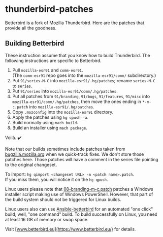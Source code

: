 # thunderbird-patches
Betterbird is a fork of Mozilla Thunderbird. Here are the patches that provide all the goodness.

## Building Betterbird
These instruction assume that you know how to build Thunderbird. The following instructions are specific to Betterbird.

1. Pull `mozilla-esr91` and `comm-esr91`.  
(The `comm-esr91` repo goes into the `mozilla-esr91/comm/` subdirectory.)
1. Put `91/series-M-C` into `mozilla-esr91/.hg/patches`; rename `series-M-C` to `series`.
1. Put `91/series` into `mozilla-esr91/comm/.hg/patches`.
1. Put all patches from `91/branding`, `91/bugs`, `91/features`, `91/misc` into `mozilla-esr91/comm/.hg/patches`,
then move the ones ending in `*-m-c.patch` into `mozilla-esr91/.hg/patches`.
1. Copy `.mozconfig` into the `mozilla-esr91` directory.
1. Apply the patches using `hg qpush -a`.
1. Build normally using `mach build`.
1. Build an installer using `mach package`.
 
Voilà. :heavy_check_mark:

Note that our builds sometimes include patches taken from [bugzilla.mozilla.org](https://bugzilla.mozilla.org/) when we quick-track fixes.
We don't store those patches here. Those patches will have a comment in the series file pointing to the original changeset.

To import: `hg qimport <changeset URL> -n <patch name>.patch`.  
If you miss them, you will notice it on the `hg qpush`.

Linux users please note that [08-branding-m-c.patch](91/branding/08-branding-m-c.patch) patches a Windows installer script making use of Windows PowerShell.
However, that part of the build system should not be triggered for Linux builds.

Linux users also can use [Ansible-betterbird](https://github.com/4ch1m/ansible-betterbird) for an automated "one click" build, well, "one command" build. To build successfully on Linux, you need at least 16 GB of memory or swap space.

Visit [www.betterbird.eu](https://www.betterbird.eu/) for details.

